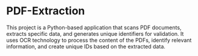 # PDF-Extraction
This project is a Python-based application that scans PDF documents, extracts specific data, and generates unique identifiers for validation. It uses OCR technology to process the content of the PDFs, identify relevant information, and create unique IDs based on the extracted data. 
